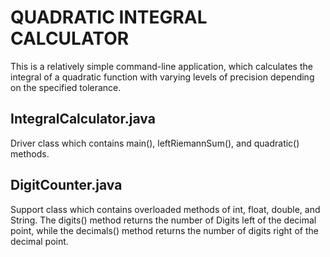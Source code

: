 # QUADRATIC INTEGRAL CALCULATOR
This is a relatively simple command-line application, which calculates the integral of a quadratic function with varying levels of precision depending on the specified tolerance.

## IntegralCalculator.java
Driver class which contains main(), leftRiemannSum(), and quadratic() methods.

## DigitCounter.java 
Support class which contains overloaded methods of int, float, double, and String. The digits() method returns the number of Digits left of the decimal point, while the decimals() method returns the number of digits right of the decimal point.

